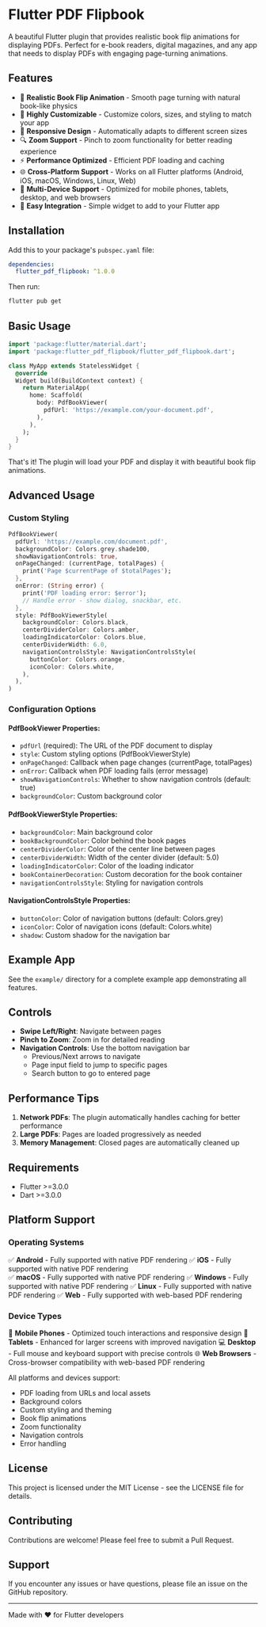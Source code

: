 # Flutter PDF Flipbook

A beautiful Flutter plugin that provides realistic book flip animations for displaying PDFs. Perfect for e-book readers, digital magazines, and any app that needs to display PDFs with engaging page-turning animations.

## Features

- 📖 **Realistic Book Flip Animation** - Smooth page turning with natural book-like physics
- 🎨 **Highly Customizable** - Customize colors, sizes, and styling to match your app
- 📱 **Responsive Design** - Automatically adapts to different screen sizes
- 🔍 **Zoom Support** - Pinch to zoom functionality for better reading experience
- ⚡ **Performance Optimized** - Efficient PDF loading and caching
- 🌐 **Cross-Platform Support** - Works on all Flutter platforms (Android, iOS, macOS, Windows, Linux, Web)
- 📱 **Multi-Device Support** - Optimized for mobile phones, tablets, desktop, and web browsers
- 🎯 **Easy Integration** - Simple widget to add to your Flutter app

## Installation

Add this to your package's `pubspec.yaml` file:

```yaml
dependencies:
  flutter_pdf_flipbook: ^1.0.0
```

Then run:
```bash
flutter pub get
```

## Basic Usage

```dart
import 'package:flutter/material.dart';
import 'package:flutter_pdf_flipbook/flutter_pdf_flipbook.dart';

class MyApp extends StatelessWidget {
  @override
  Widget build(BuildContext context) {
    return MaterialApp(
      home: Scaffold(
        body: PdfBookViewer(
          pdfUrl: 'https://example.com/your-document.pdf',
        ),
      ),
    );
  }
}
```

That's it! The plugin will load your PDF and display it with beautiful book flip animations.

## Advanced Usage

### Custom Styling

```dart
PdfBookViewer(
  pdfUrl: 'https://example.com/document.pdf',
  backgroundColor: Colors.grey.shade100,
  showNavigationControls: true,
  onPageChanged: (currentPage, totalPages) {
    print('Page $currentPage of $totalPages');
  },
  onError: (String error) {
    print('PDF loading error: $error');
    // Handle error - show dialog, snackbar, etc.
  },
  style: PdfBookViewerStyle(
    backgroundColor: Colors.black,
    centerDividerColor: Colors.amber,
    loadingIndicatorColor: Colors.blue,
    centerDividerWidth: 6.0,
    navigationControlsStyle: NavigationControlsStyle(
      buttonColor: Colors.orange,
      iconColor: Colors.white,
    ),
  ),
)
```

### Configuration Options

#### PdfBookViewer Properties:

- `pdfUrl` (required): The URL of the PDF document to display
- `style`: Custom styling options (PdfBookViewerStyle)
- `onPageChanged`: Callback when page changes (currentPage, totalPages)
- `onError`: Callback when PDF loading fails (error message)
- `showNavigationControls`: Whether to show navigation controls (default: true)
- `backgroundColor`: Custom background color

#### PdfBookViewerStyle Properties:

- `backgroundColor`: Main background color
- `bookBackgroundColor`: Color behind the book pages
- `centerDividerColor`: Color of the center line between pages
- `centerDividerWidth`: Width of the center divider (default: 5.0)
- `loadingIndicatorColor`: Color of the loading indicator
- `bookContainerDecoration`: Custom decoration for the book container
- `navigationControlsStyle`: Styling for navigation controls

#### NavigationControlsStyle Properties:

- `buttonColor`: Color of navigation buttons (default: Colors.grey)
- `iconColor`: Color of navigation icons (default: Colors.white)
- `shadow`: Custom shadow for the navigation bar

## Example App

See the `example/` directory for a complete example app demonstrating all features.

## Controls

- **Swipe Left/Right**: Navigate between pages
- **Pinch to Zoom**: Zoom in for detailed reading
- **Navigation Controls**: Use the bottom navigation bar
  - Previous/Next arrows to navigate
  - Page input field to jump to specific pages
  - Search button to go to entered page

## Performance Tips

1. **Network PDFs**: The plugin automatically handles caching for better performance
2. **Large PDFs**: Pages are loaded progressively as needed
3. **Memory Management**: Closed pages are automatically cleaned up

## Requirements

- Flutter >=3.0.0
- Dart >=3.0.0

## Platform Support

### Operating Systems
✅ **Android** - Fully supported with native PDF rendering
✅ **iOS** - Fully supported with native PDF rendering  
✅ **macOS** - Fully supported with native PDF rendering
✅ **Windows** - Fully supported with native PDF rendering
✅ **Linux** - Fully supported with native PDF rendering
✅ **Web** - Fully supported with web-based PDF rendering

### Device Types
📱 **Mobile Phones** - Optimized touch interactions and responsive design
📱 **Tablets** - Enhanced for larger screens with improved navigation
💻 **Desktop** - Full mouse and keyboard support with precise controls
🌐 **Web Browsers** - Cross-browser compatibility with web-based PDF rendering

All platforms and devices support:
- PDF loading from URLs and local assets
- Background colors
- Custom styling and theming
- Book flip animations
- Zoom functionality
- Navigation controls
- Error handling

## License

This project is licensed under the MIT License - see the LICENSE file for details.

## Contributing

Contributions are welcome! Please feel free to submit a Pull Request.

## Support

If you encounter any issues or have questions, please file an issue on the GitHub repository.

---

Made with ❤️ for Flutter developers
